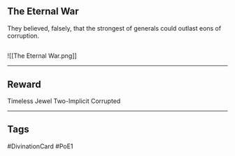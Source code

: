 ## The Eternal War
They believed, falsely, that the strongest of generals could outlast eons of corruption.
## 
![[The Eternal War.png]]

---
## Reward
Timeless Jewel
Two-Implicit
Corrupted

---
## Tags
#DivinationCard
#PoE1